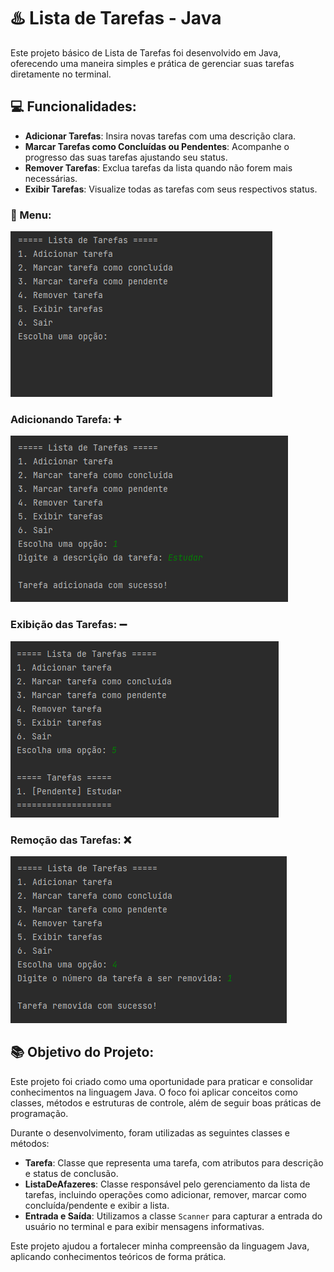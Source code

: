 # ♨️ Lista de Tarefas - Java

Este projeto básico de Lista de Tarefas foi desenvolvido em Java, oferecendo uma maneira simples e prática de gerenciar suas tarefas diretamente no terminal.

## 💻 Funcionalidades:

- **Adicionar Tarefas**: Insira novas tarefas com uma descrição clara.
- **Marcar Tarefas como Concluídas ou Pendentes**: Acompanhe o progresso das suas tarefas ajustando seu status.
- **Remover Tarefas**: Exclua tarefas da lista quando não forem mais necessárias.
- **Exibir Tarefas**: Visualize todas as tarefas com seus respectivos status.

### 📃 Menu:

![Screenshot_1](https://raw.githubusercontent.com/rafaellsilva17/projeto-lista-de-tarefas-java/main/images/menu.png)

### Adicionando Tarefa: ➕

![Screenshot_2](https://raw.githubusercontent.com/rafaellsilva17/projeto-lista-de-tarefas-java/main/images/adicionar.png)

### Exibição das Tarefas: ➖

![Screenshot_3](https://raw.githubusercontent.com/rafaellsilva17/projeto-lista-de-tarefas-java/main/images/exibir.png)

### Remoção das Tarefas: ❌

![Screenshot_4](https://raw.githubusercontent.com/rafaellsilva17/projeto-lista-de-tarefas-java/main/images/remover.png)

## 📚 Objetivo do Projeto:

Este projeto foi criado como uma oportunidade para praticar e consolidar conhecimentos na linguagem Java. O foco foi aplicar conceitos como classes, métodos e estruturas de controle, além de seguir boas práticas de programação.

Durante o desenvolvimento, foram utilizadas as seguintes classes e métodos:

- **Tarefa**: Classe que representa uma tarefa, com atributos para descrição e status de conclusão.
- **ListaDeAfazeres**: Classe responsável pelo gerenciamento da lista de tarefas, incluindo operações como adicionar, remover, marcar como concluída/pendente e exibir a lista.
- **Entrada e Saída**: Utilizamos a classe `Scanner` para capturar a entrada do usuário no terminal e para exibir mensagens informativas.

Este projeto ajudou a fortalecer minha compreensão da linguagem Java, aplicando conhecimentos teóricos de forma prática.
